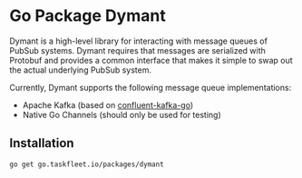 # Go Package Dymant

Dymant is a high-level library for interacting with message queues of PubSub systems. Dymant
requires that messages are serialized with Protobuf and provides a common interface that makes it
simple to swap out the actual underlying PubSub system.

Currently, Dymant supports the following message queue implementations:

- Apache Kafka (based on [confluent-kafka-go](https://github.com/confluentinc/confluent-kafka-go))
- Native Go Channels (should only be used for testing)

## Installation

```bash
go get go.taskfleet.io/packages/dymant
```
